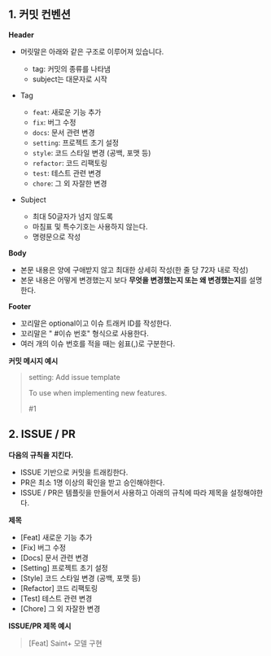 ## 1. 커밋 컨벤션
**Header**    
- 머릿말은 아래와 같은 구조로 이루어져 있습니다.
    - tag: 커밋의 종류를 나타냄
    - subject는 대문자로 시작

- Tag
    - `feat`: 새로운 기능 추가
    - `fix`: 버그 수정
    - `docs`: 문서 관련 변경
    - `setting`: 프로젝트 초기 설정
    - `style`: 코드 스타일 변경 (공백, 포맷 등)
    - `refactor`: 코드 리팩토링
    - `test`: 테스트 관련 변경
    - `chore`: 그 외 자잘한 변경

- Subject
    - 최대 50글자가 넘지 않도록
    - 마침표 및 특수기호는 사용하지 않는다.
    - 명령문으로 작성

**Body**    
- 본문 내용은 양에 구애받지 않고 최대한 상세히 작성(한 줄 당 72자 내로 작성)
- 본문 내용은 어떻게 변경했는지 보다 **무엇을 변경했는지 또는 왜 변경했는지**를 설명한다.

**Footer**
- 꼬리말은 optional이고 이슈 트래커 ID를 작성한다.
- 꼬리말은 " #이슈 번호" 형식으로 사용한다.
- 여러 개의 이슈 번호를 적을 때는 쉼표(,)로 구분한다.

**커밋 메시지 예시**

> setting: Add issue template 
> 
> To use when implementing new features.
> 
> #1

## 2. ISSUE / PR
**다음의 규칙을 지킨다.**

- ISSUE 기반으로 커밋을 트래킹한다.
- PR은 최소 1명 이상의 확인을 받고 승인해야한다.
- ISSUE / PR은 템플릿을 만들어서 사용하고 아래의 규칙에 따라 제목을 설정해야한다.

**제목**

- [Feat] 새로운 기능 추가
- [Fix] 버그 수정
- [Docs] 문서 관련 변경
- [Setting] 프로젝트 초기 설정
- [Style] 코드 스타일 변경 (공백, 포맷 등)
- [Refactor] 코드 리팩토링
- [Test] 테스트 관련 변경
- [Chore] 그 외 자잘한 변경

**ISSUE/PR 제목 예시**

> [Feat] Saint+ 모델 구현
>